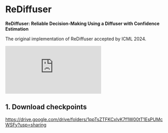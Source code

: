 # ReDiffuser
**ReDiffuser: Reliable Decision-Making Using a Diffuser with Confidence Estimation**

The original implementation of ReDiffuser accepted by ICML 2024.

![framework](https://github.com/he-nantian/ReDiffuser/blob/main/framework.pdf)

## 1. Download checkpoints


https://drive.google.com/drive/folders/1ppTsZTFKCxlvK7f1W00tT1EsPUMcWSFy?usp=sharing